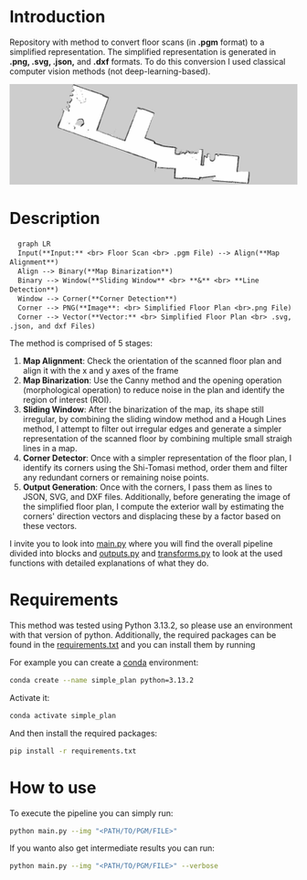 # Introduction
Repository with method to convert floor scans (in **.pgm** format) to a simplified representation. The simplified representation is generated in **.png, .svg, .json,** and **.dxf** formats. To do this conversion I used classical computer vision methods (not deep-learning-based).

![Demo GIF](examples\example.gif)

# Description
```mermaid
  graph LR
  Input(**Input:** <br> Floor Scan <br> .pgm File) --> Align(**Map Alignment**)
  Align --> Binary(**Map Binarization**)
  Binary --> Window(**Sliding Window** <br> **&** <br> **Line Detection**)
  Window --> Corner(**Corner Detection**)
  Corner --> PNG(**Image**: <br> Simplified Floor Plan <br>.png File)
  Corner --> Vector(**Vector:** <br> Simplified Floor Plan <br> .svg, .json, and dxf Files)
```
The method is comprised of 5 stages:
1. **Map Alignment**: Check the orientation of the scanned floor plan and align it with the x and y axes of the frame
2. **Map Binarization**: Use the Canny method and the opening operation (morphological operation) to reduce noise in the plan and identify the region of interest (ROI).
3. **Sliding Window**: After the binarization of the map, its shape still irregular, by combining the sliding window method and a Hough Lines method, I attempt to filter out irregular edges and generate a simpler representation of the scanned floor by combining multiple small straigh lines in a map.
4. **Corner Detector**: Once with a simpler representation of the floor plan, I identify its corners using the Shi-Tomasi method, order them and filter any redundant corners or remaining noise points.
5. **Output Generation**: Once with the corners, I pass them as lines to JSON, SVG, and DXF files. Additionally, before generating the image of the simplified floor plan, I compute the exterior wall by estimating the corners' direction vectors and displacing these by a factor based on these vectors.

I invite you to look into [main.py](main.py) where you will find the overall pipeline divided into blocks and [outputs.py](utils/outputs.py) and [transforms.py](utils/transforms.py) to look at the used functions with detailed explanations of what they do.

# Requirements
This method was tested using Python 3.13.2, so please use an environment with that version of python. Additionally, the required packages can be found in the [requirements.txt](requirements.txt) and you can install them by running

For example you can create a [conda](https://docs.conda.io/projects/conda/en/latest/user-guide/install/index.html) environment:
```bash
conda create --name simple_plan python=3.13.2
```
Activate it:
```bash
conda activate simple_plan
```
And then install the required packages:
```bash
pip install -r requirements.txt
```

# How to use
To execute the pipeline you can simply run:
```bash
python main.py --img "<PATH/TO/PGM/FILE>"
```
If you wanto also get intermediate results you can run:
```bash
python main.py --img "<PATH/TO/PGM/FILE>" --verbose
```
